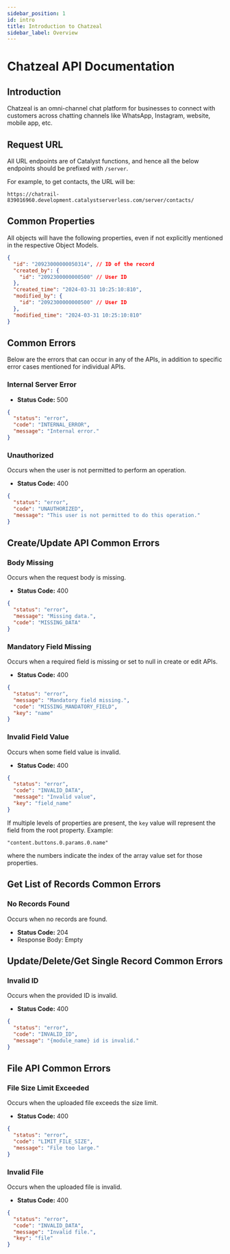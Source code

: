 ```yaml
---
sidebar_position: 1
id: intro
title: Introduction to Chatzeal
sidebar_label: Overview
---
```

# Chatzeal API Documentation

## Introduction
Chatzeal is an omni-channel chat platform for businesses to connect with customers across chatting channels like WhatsApp, Instagram, website, mobile app, etc.

## Request URL
All URL endpoints are of Catalyst functions, and hence all the below endpoints should be prefixed with `/server`.

For example, to get contacts, the URL will be:
```
https://chatrail-839016960.development.catalystserverless.com/server/contacts/
```

## Common Properties
All objects will have the following properties, even if not explicitly mentioned in the respective Object Models.

```json
{
  "id": "20923000000050314", // ID of the record
  "created_by": {
    "id": "2092300000000500" // User ID
  },
  "created_time": "2024-03-31 10:25:10:810",
  "modified_by": {
    "id": "2092300000000500" // User ID
  },
  "modified_time": "2024-03-31 10:25:10:810"
}
```

## Common Errors
Below are the errors that can occur in any of the APIs, in addition to specific error cases mentioned for individual APIs.

### Internal Server Error
- **Status Code:** 500
```json
{
  "status": "error",
  "code": "INTERNAL_ERROR",
  "message": "Internal error."
}
```

### Unauthorized
Occurs when the user is not permitted to perform an operation.
- **Status Code:** 400
```json
{
  "status": "error",
  "code": "UNAUTHORIZED",
  "message": "This user is not permitted to do this operation."
}
```

## Create/Update API Common Errors

### Body Missing
Occurs when the request body is missing.
- **Status Code:** 400
```json
{
  "status": "error",
  "message": "Missing data.",
  "code": "MISSING_DATA"
}
```

### Mandatory Field Missing
Occurs when a required field is missing or set to null in create or edit APIs.
- **Status Code:** 400
```json
{
  "status": "error",
  "message": "Mandatory field missing.",
  "code": "MISSING_MANDATORY_FIELD",
  "key": "name"
}
```

### Invalid Field Value
Occurs when some field value is invalid.
- **Status Code:** 400
```json
{
  "status": "error",
  "code": "INVALID_DATA",
  "message": "Invalid value",
  "key": "field_name"
}
```

If multiple levels of properties are present, the `key` value will represent the field from the root property. Example:
```
"content.buttons.0.params.0.name"
```
where the numbers indicate the index of the array value set for those properties.

## Get List of Records Common Errors

### No Records Found
Occurs when no records are found.
- **Status Code:** 204
- Response Body: Empty

## Update/Delete/Get Single Record Common Errors

### Invalid ID
Occurs when the provided ID is invalid.
- **Status Code:** 400
```json
{
  "status": "error",
  "code": "INVALID_ID",
  "message": "{module_name} id is invalid."
}
```

## File API Common Errors

### File Size Limit Exceeded
Occurs when the uploaded file exceeds the size limit.
- **Status Code:** 400
```json
{
  "status": "error",
  "code": "LIMIT_FILE_SIZE",
  "message": "File too large."
}
```

### Invalid File
Occurs when the uploaded file is invalid.
- **Status Code:** 400
```json
{
  "status": "error",
  "code": "INVALID_DATA",
  "message": "Invalid file.",
  "key": "file"
}
